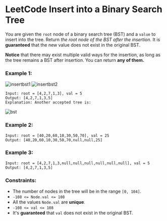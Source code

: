 # LeetCode Insert into a Binary Search Tree
You are given the `root` node of a binary search tree (BST) and a `value` to insert into the tree. Return *the root node of the BST after the insertion*. It is **guaranteed** that the new value does not exist in the original BST.

**Notice** that there may exist multiple valid ways for the insertion, as long as the tree remains a BST after insertion. You can return **any of them.**

 

### Example 1:
![insertbst1](iamges/insertbst1.jpg)
![insertbst2](iamges/insertbst2.jpg)
```
Input: root = [4,2,7,1,3], val = 5
Output: [4,2,7,1,3,5]
Explanation: Another accepted tree is:
```
![bst](iamges/bst.jpg)



### Example 2:
```
Input: root = [40,20,60,10,30,50,70], val = 25
Output: [40,20,60,10,30,50,70,null,null,25]
```

### Example 3:
```
Input: root = [4,2,7,1,3,null,null,null,null,null,null], val = 5
Output: [4,2,7,1,3,5]
```

### Constraints:

* The number of nodes in the tree will be in the range `[0, 104]`.
* `-108 <= Node.val <= 108`
* All the values `Node.val` are **unique**.
* `-108 <= val <= 108`
* It's **guaranteed** that `val` does not exist in the original BST.